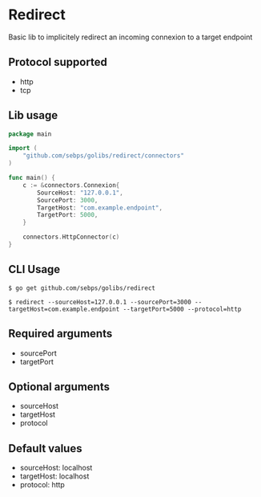# Redirect
Basic lib to implicitely redirect an incoming connexion to a target endpoint

## Protocol supported
- http 
- tcp

## Lib usage

```go
package main

import (
	"github.com/sebps/golibs/redirect/connectors"
)

func main() {
	c := &connectors.Connexion{
		SourceHost: "127.0.0.1",
		SourcePort: 3000,
		TargetHost: "com.example.endpoint",
		TargetPort: 5000,
	}

	connectors.HttpConnector(c)
}
```

## CLI Usage
```
$ go get github.com/sebps/golibs/redirect

$ redirect --sourceHost=127.0.0.1 --sourcePort=3000 --targetHost=com.example.endpoint --targetPort=5000 --protocol=http
```

## Required arguments
- sourcePort
- targetPort 

## Optional arguments
- sourceHost
- targetHost
- protocol

## Default values
- sourceHost: localhost
- targetHost: localhost
- protocol: http